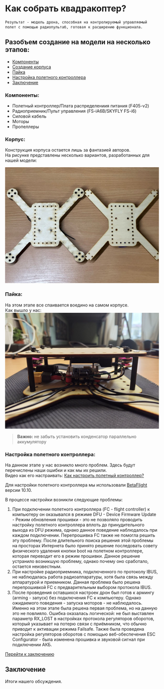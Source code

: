 # Как собрать квадракоптер?
```
Результат - модель дрона, способная на контролируемый управляемый полет с помощью радиопультаб, готовая к расширению функционала.
```

## Разобъем создание на модели на несколько этапов:

- [Компоненты](#компоненты)
- [Создание корпуса](#корпус)
- [Пайка](#пайка)
- [Настройка полетного контроллера](#контроллер)
- [Заключение](#заключение)

<a id="компоненты"></a>
### Компоненты:
* Полетный контроллер/Плата распределениия питания (F405-v2)
* Радиоприемник/Пульт управления (FS-iA6B/SKYFLY FS-i6)
* Силовой кабель
* Моторы
* Пропеллеры

<a id="корпус"></a>
### Корпус:

Конструкция корпуса остается лишь за фантазией авторов. \
На рисунке представлены несколько вариантов, разработанных для нашей модели:

![alt text](image.png)

<a id="пайка"></a>
### Пайка:
На этом этапе все спаивается воедино на самом корпусе.  \
Как вышло у нас:
![alt text](image-1.png)

> **Важно:** не забыть установить конденсатор параллельно аккумулятору

<a id="контроллер"></a>
### Настройка полетного контроллера:

На данном этапе у нас возникло много проблем.
Здесь будут перечислены наши ошибки и как мы их решили. \
Видео как его настраивать:
[Как настроить полетный контроллер?](https://youtu.be/yJxMRLE3dVI?si=xul71UtIsrxmLJiV)

Для настройки полетного контроллера мы использовали [BetaFlight](https://github.com/betaflight/betaflight-configurator/releases) версии 10.10.

В процессе настройки возникли следующие проблемы: 
1.  При подключении полетного контроллера (FC - flight controller) к компьютеру он оказывался в режиме DFU - Device Firmware Update - Режим обновления прошивки - это не позволяло проводить настройку полетного контроллера вплоть до принудительного выхода из DFU режима, однако данное поведение наблюдалось при каждом подключении. Перепрошивка FC также не помогла решить эту проблему. После длительного поиска решения этой проблемы на просторах Интернета было принято решение последовать совету физического удаления кнопки boot на полетном контроллере, которая переводит его в режим прошивки. Данное решение устранило возникшую проблему, однако почему оно сработало, остается неизвестным.  
2. При настройке радиоприемника, подключенного по протоколу IBUS, не наблюдалась работа радиоаппаратуры, хотя была связь между аппаратурой и приемником. Данная проблема было решена перепрошивкой FC с предварительным выбором протокола IBUS.
3. После проведения оставшихся настроек дрон был готов к армингу (arming - запуск) без подключения FC к компьютеру. Однако ожидаемого поведения - запуска моторов - не наблюдалось. Именно на этом этапе была решена первая проблема, но на данную это не повлияло. Ошибка оказалась логической: не был выставлен параметр RX_LOST в настройках протокола регуляторов оборотов, который указывает на потерю связи с приёмником, что обычно приводит к активации режима Failsafe. 
Также была проведена настройка регуляторов оборотов с помощью веб-обеспечения ESC Configurator - была изменена прошивка и звуковой сигнал при подключении АКБ. 



[Перейти к заключению](#заключение)

## Заключение

Итоги нашего обсуждения.